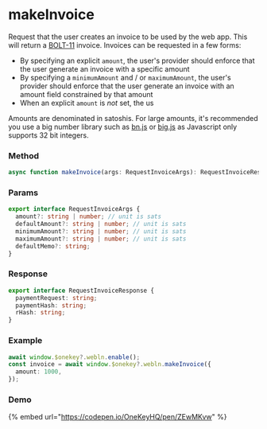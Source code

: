 # makeInvoice

Request that the user creates an invoice to be used by the web app. This will return a [BOLT-11](https://github.com/lightningnetwork/lightning-rfc/blob/master/11-payment-encoding.md) invoice. Invoices can be requested in a few forms:

* By specifying an explicit `amount`, the user's provider should enforce that the user generate an invoice with a specific amount
* By specifying a `minimumAmount` and / or `maximumAmount`, the user's provider should enforce that the user generate an invoice with an amount field constrained by that amount
* When an explicit `amount` is _not_ set, the us

Amounts are denominated in satoshis. For large amounts, it's recommended you use a big number library such as [bn.js](https://www.npmjs.com/package/bn.js) or [big.js](https://www.npmjs.com/package/big.js) as Javascript only supports 32 bit integers.

### Method

```typescript
async function makeInvoice(args: RequestInvoiceArgs): RequestInvoiceResponse
```

### Params

```typescript
export interface RequestInvoiceArgs {
  amount?: string | number; // unit is sats
  defaultAmount?: string | number; // unit is sats
  minimumAmount?: string | number; // unit is sats
  maximumAmount?: string | number; // unit is sats
  defaultMemo?: string;
}
```

### Response

```typescript
export interface RequestInvoiceResponse {
  paymentRequest: string;
  paymentHash: string;
  rHash: string;
}
```

### Example

```typescript
await window.$onekey?.webln.enable();
const invoice = await window.$onekey?.webln.makeInvoice({
  amount: 1000,
});
```

### Demo

{% embed url="https://codepen.io/OneKeyHQ/pen/ZEwMKvw" %}
